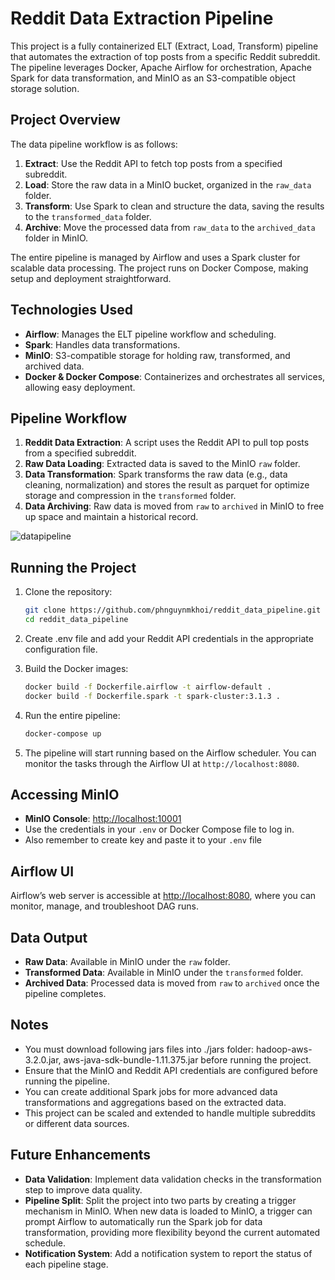 # Reddit Data Extraction Pipeline

This project is a fully containerized ELT (Extract, Load, Transform) pipeline that automates the extraction of top posts from a specific Reddit subreddit. The pipeline leverages Docker, Apache Airflow for orchestration, Apache Spark for data transformation, and MinIO as an S3-compatible object storage solution.

## Project Overview

The data pipeline workflow is as follows:
1. **Extract**: Use the Reddit API to fetch top posts from a specified subreddit.
2. **Load**: Store the raw data in a MinIO bucket, organized in the `raw_data` folder.
3. **Transform**: Use Spark to clean and structure the data, saving the results to the `transformed_data` folder.
4. **Archive**: Move the processed data from `raw_data` to the `archived_data` folder in MinIO.

The entire pipeline is managed by Airflow and uses a Spark cluster for scalable data processing. The project runs on Docker Compose, making setup and deployment straightforward.

## Technologies Used

- **Airflow**: Manages the ELT pipeline workflow and scheduling.
- **Spark**: Handles data transformations.
- **MinIO**: S3-compatible storage for holding raw, transformed, and archived data.
- **Docker & Docker Compose**: Containerizes and orchestrates all services, allowing easy deployment.

## Pipeline Workflow

1. **Reddit Data Extraction**: A script uses the Reddit API to pull top posts from a specified subreddit.
2. **Raw Data Loading**: Extracted data is saved to the MinIO `raw` folder.
3. **Data Transformation**: Spark transforms the raw data (e.g., data cleaning, normalization) and stores the result as parquet for optimize storage and compression in the `transformed` folder.
4. **Data Archiving**: Raw data is moved from `raw` to `archived` in MinIO to free up space and maintain a historical record.

![datapipeline](https://github.com/user-attachments/assets/11ebb93d-2bc0-47b5-946b-44ea55460c47)

## Running the Project

1. Clone the repository:
    ```bash
    git clone https://github.com/phnguynmkhoi/reddit_data_pipeline.git
    cd reddit_data_pipeline
    ```

2. Create .env file and add your Reddit API credentials in the appropriate configuration file. 

3. Build the Docker images:
    ```bash
    docker build -f Dockerfile.airflow -t airflow-default .
    docker build -f Dockerfile.spark -t spark-cluster:3.1.3 .
    ```

4. Run the entire pipeline:
    ```bash
    docker-compose up
    ```

5. The pipeline will start running based on the Airflow scheduler. You can monitor the tasks through the Airflow UI at `http://localhost:8080`.

## Accessing MinIO

- **MinIO Console**: [http://localhost:10001](http://localhost:10001)
- Use the credentials in your `.env` or Docker Compose file to log in.
- Also remember to create key and paste it to your `.env` file 

## Airflow UI

Airflow’s web server is accessible at [http://localhost:8080](http://localhost:8080), where you can monitor, manage, and troubleshoot DAG runs.

## Data Output

- **Raw Data**: Available in MinIO under the `raw` folder.
- **Transformed Data**: Available in MinIO under the `transformed` folder.
- **Archived Data**: Processed data is moved from `raw` to `archived` once the pipeline completes.

## Notes
- You must download following jars files into ./jars folder: hadoop-aws-3.2.0.jar, aws-java-sdk-bundle-1.11.375.jar before running the project.
- Ensure that the MinIO and Reddit API credentials are configured before running the pipeline.
- You can create additional Spark jobs for more advanced data transformations and aggregations based on the extracted data.
- This project can be scaled and extended to handle multiple subreddits or different data sources.

## Future Enhancements

- **Data Validation**: Implement data validation checks in the transformation step to improve data quality.
- **Pipeline Split**: Split the project into two parts by creating a trigger mechanism in MinIO. When new data is loaded to MinIO, a trigger can prompt Airflow to automatically run the Spark job for data transformation, providing more flexibility beyond the current automated schedule.
- **Notification System**: Add a notification system to report the status of each pipeline stage.

